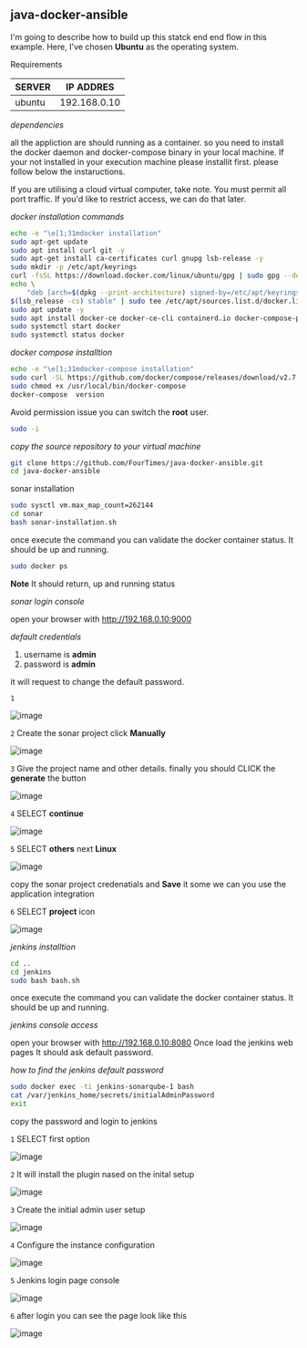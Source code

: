 ## java-docker-ansible

I'm going to describe how to build up this statck end end flow in this example. Here, I've chosen **Ubuntu** as the operating system.

Requirements

|SERVER| IP ADDRES|
|---|---|
| ubuntu | 192.168.0.10 |

_dependencies_

all the appliction are should running as a container. so you need to install the docker daemon and docker-compose  binary in your local machine. If your not installed in your execution machine please installit first. please follow below the instaructions.

If you are utilising a cloud virtual computer, take note. You must permit all port traffic. If you'd like to restrict access, we can do that later.

_docker installation commands_

```bash
echo -e "\e[1;31mdocker installation"
sudo apt-get update
sudo apt install curl git -y
sudo apt-get install ca-certificates curl gnupg lsb-release -y
sudo mkdir -p /etc/apt/keyrings
curl -fsSL https://download.docker.com/linux/ubuntu/gpg | sudo gpg --dearmor -o /etc/apt/keyrings/docker.gpg
echo \
    "deb [arch=$(dpkg --print-architecture) signed-by=/etc/apt/keyrings/docker.gpg] https://download.docker.com/linux/ubuntu \
$(lsb_release -cs) stable" | sudo tee /etc/apt/sources.list.d/docker.list >/dev/null
sudo apt update -y
sudo apt install docker-ce docker-ce-cli containerd.io docker-compose-plugin -y
sudo systemctl start docker
sudo systemctl status docker
```

_docker compose installtion_

```bash
echo -e "\e[1;31mdocker-compose installation"
sudo curl -SL https://github.com/docker/compose/releases/download/v2.7.0/docker-compose-linux-x86_64 -o /usr/local/bin/docker-compose
sudo chmod +x /usr/local/bin/docker-compose
docker-compose  version
```

Avoid permission issue you can switch the **root** user.

```bash
sudo -i
```

_copy the source repository to your virtual machine_

```bash
git clone https://github.com/FourTimes/java-docker-ansible.git
cd java-docker-ansible
```
sonar installation

```bash
sudo sysctl vm.max_map_count=262144
cd sonar
bash sonar-installation.sh
```

once execute the command you can validate the docker container status. It should be up and running.

```bash
sudo docker ps 
```

**Note** It should return, up and running status

_sonar login console_

open your browser with http://192.168.0.10:9000

_default credentials_

1. username is **admin**
2. password is **admin** 

it will request to change the default password.

`1`

![image](https://user-images.githubusercontent.com/91359308/181612050-6b8113fa-b00c-4181-9d0f-e4bf49370801.png)

`2`  Create the sonar project click **Manually**

![image](https://user-images.githubusercontent.com/91359308/181612251-1d7f9448-882b-4210-afce-a245d15c146d.png)

`3` Give the project name and other details. finally you should CLICK the **generate** the button

![image](https://user-images.githubusercontent.com/91359308/181612437-b1ea02b7-0d61-4b12-88a5-9bedb10dca81.png)

`4` SELECT **continue**

![image](https://user-images.githubusercontent.com/91359308/181612532-cbc57eb6-21ce-4299-a956-ddd3fe5285ae.png)

`5` SELECT **others** next **Linux**

![image](https://user-images.githubusercontent.com/91359308/181612656-a719c6b7-31ab-475d-ae27-f55633d5b460.png)

copy the sonar project credenatials and **Save** it some we can you use the application integration

`6` SELECT **project** icon 

![image](https://user-images.githubusercontent.com/91359308/181612873-46a2e4eb-252a-414f-a14f-8c573c698ad2.png)

_jenkins installtion_

```bash
cd ..
cd jenkins
sudo bash bash.sh
```

once execute the command you can validate the docker container status. It should be up and running.

_jenkins console access_

open your browser with http://192.168.0.10:8080 Once load the jenkins web pages It should ask default password.

_how to find the jenkins default password_

```bash
sudo docker exec -ti jenkins-sonarqube-1 bash
cat /var/jenkins_home/secrets/initialAdminPassword
exit
```

copy the password and login to jenkins

`1` SELECT first option

![image](https://user-images.githubusercontent.com/91359308/181616969-89bca2c7-2269-4794-8d0d-94960f2a5866.png)

`2` It will install the plugin nased on the inital setup

![image](https://user-images.githubusercontent.com/91359308/181617606-47b906dc-7e50-4d0b-bbf7-8513e9a615ef.png)

`3`  Create the initial admin user setup

![image](https://user-images.githubusercontent.com/91359308/181617909-a5c5c212-8bce-4223-bf02-8942106819b9.png)

`4` Configure the instance configuration

![image](https://user-images.githubusercontent.com/91359308/181618030-2918a4b7-23ec-4745-ae7e-6edd7ca18444.png)

`5` Jenkins login page console

![image](https://user-images.githubusercontent.com/57703276/181783138-f2451da6-5d98-4f04-b3c7-c360368f3962.png)

`6` after login you can see the page look like this

![image](https://user-images.githubusercontent.com/57703276/181784834-b9a69eb3-2b40-456e-9227-36975bee5e9f.png)


